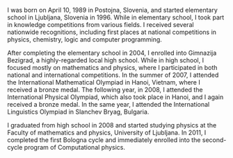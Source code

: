 I was born on April 10, 1989 in Postojna, Slovenia, and started elementary school in Ljubljana, Slovenia in 1996. While in elementary school, I took part in knowledge competitions from various fields. I received several nationwide recognitions, including first places at national competitions in physics, chemistry, logic and computer programming. 

After completing the elementary school in 2004, I enrolled into Gimnazija Bezigrad, a highly-regarded local high school. While in high school, I focused mostly on mathematics and physics, where I participated in both national and international competitions. In the summer of 2007, I attended the International Mathematical Olympiad in Hanoi, Vietnam, where I received a bronze medal. The following year, in 2008, I attended the International Physical Olympiad, which also took place in Hanoi, and I again received a bronze medal. In the same year, I attended the International Linguistics Olympiad in Slanchev Bryag, Bulgaria. 

I graduated from high school in 2008 and started studying physics at the Faculty of mathematics and physics, University of Ljubljana. In 2011, I completed the first Bologna cycle and immediately enrolled into the second-cycle program of Computational physics. 
